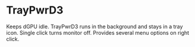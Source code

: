 # TrayPwrD3
Keeps dGPU idle. TrayPwrD3 runs in the background and stays in a tray icon. Single click turns monitor off. Provides several menu options on right click. 
